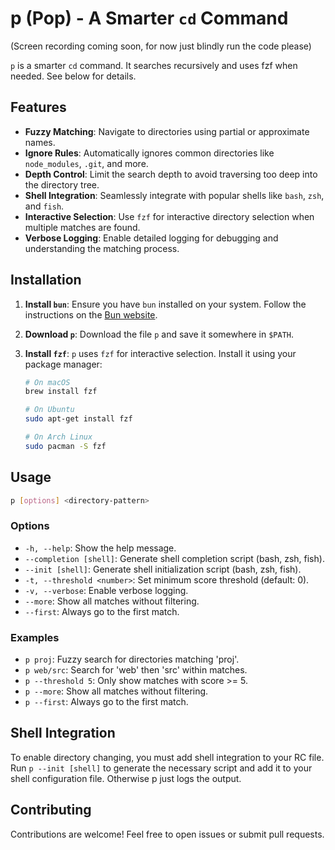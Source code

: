 # p (Pop) - A Smarter `cd` Command
(Screen recording coming soon, for now just blindly run the code please)

`p` is a smarter `cd` command. It searches recursively and uses fzf when needed. See below for details.

## Features

- **Fuzzy Matching**: Navigate to directories using partial or approximate names.
- **Ignore Rules**: Automatically ignores common directories like `node_modules`, `.git`, and more.
- **Depth Control**: Limit the search depth to avoid traversing too deep into the directory tree.
- **Shell Integration**: Seamlessly integrate with popular shells like `bash`, `zsh`, and `fish`.
- **Interactive Selection**: Use `fzf` for interactive directory selection when multiple matches are found.
- **Verbose Logging**: Enable detailed logging for debugging and understanding the matching process.

## Installation

1. **Install `bun`**: Ensure you have `bun` installed on your system. Follow the instructions on the [Bun website](https://bun.sh/).

2. **Download `p`**: Download the file `p` and save it somewhere in `$PATH`.

3. **Install `fzf`**: `p` uses `fzf` for interactive selection. Install it using your package manager:

    ```sh
    # On macOS
    brew install fzf

    # On Ubuntu
    sudo apt-get install fzf

    # On Arch Linux
    sudo pacman -S fzf
    ```

## Usage

```sh
p [options] <directory-pattern>
```

### Options

- `-h, --help`: Show the help message.
- `--completion [shell]`: Generate shell completion script (bash, zsh, fish).
- `--init [shell]`: Generate shell initialization script (bash, zsh, fish).
- `-t, --threshold <number>`: Set minimum score threshold (default: 0).
- `-v, --verbose`: Enable verbose logging.
- `--more`: Show all matches without filtering.
- `--first`: Always go to the first match.

### Examples

- `p proj`: Fuzzy search for directories matching 'proj'.
- `p web/src`: Search for 'web' then 'src' within matches.
- `p --threshold 5`: Only show matches with score >= 5.
- `p --more`: Show all matches without filtering.
- `p --first`: Always go to the first match.

## Shell Integration

To enable directory changing, you must add shell integration to your RC file. Run `p --init [shell]` to generate the necessary script and add it to your shell configuration file. Otherwise p just logs the output.

## Contributing

Contributions are welcome! Feel free to open issues or submit pull requests.
